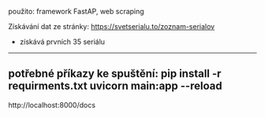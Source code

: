použito: framework FastAP, web scraping 


Získávání dat ze stránky:  https://svetserialu.to/zoznam-serialov
- získává prvních 35 seriálu
--------------------------------

potřebné příkazy ke spuštění:
pip install -r requirments.txt 
 uvicorn main:app --reload
------------------------------



 http://localhost:8000/docs




